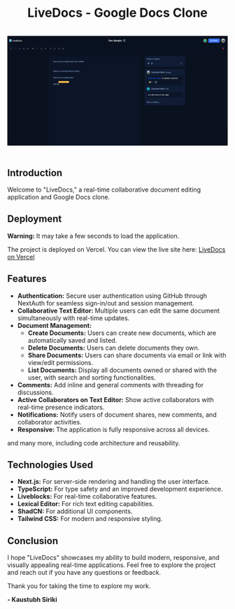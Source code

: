 <div align="center">

  <h1 align="center">LiveDocs - Google Docs Clone</h1>

  <br />
  <div class="image-placeholder">
    <img src="public/live-docs-sample.png" alt="LiveDocs Screenshot"> </img>
  </div>
  <br />
</div>

## Introduction

Welcome to "LiveDocs," a real-time collaborative document editing application and Google Docs clone.

## Deployment

**Warning:** It may take a few seconds to load the application.

The project is deployed on Vercel. You can view the live site here: [LiveDocs on Vercel](https://live-docs-main.vercel.app)

## Features

- **Authentication:** Secure user authentication using GitHub through NextAuth for seamless sign-in/out and session management.
- **Collaborative Text Editor:** Multiple users can edit the same document simultaneously with real-time updates.
- **Document Management:**
  - **Create Documents:** Users can create new documents, which are automatically saved and listed.
  - **Delete Documents:** Users can delete documents they own.
  - **Share Documents:** Users can share documents via email or link with view/edit permissions.
  - **List Documents:** Display all documents owned or shared with the user, with search and sorting functionalities.
- **Comments:** Add inline and general comments with threading for discussions.
- **Active Collaborators on Text Editor:** Show active collaborators with real-time presence indicators.
- **Notifications:** Notify users of document shares, new comments, and collaborator activities.
- **Responsive:** The application is fully responsive across all devices.

and many more, including code architecture and reusability.

## Technologies Used

- **Next.js:** For server-side rendering and handling the user interface.
- **TypeScript:** For type safety and an improved development experience.
- **Liveblocks:** For real-time collaborative features.
- **Lexical Editor:** For rich text editing capabilities.
- **ShadCN:** For additional UI components.
- **Tailwind CSS:** For modern and responsive styling.

## Conclusion

I hope "LiveDocs" showcases my ability to build modern, responsive, and visually appealing real-time applications. Feel free to explore the project and reach out if you have any questions or feedback.

Thank you for taking the time to explore my work.

<div align="left">
  <strong>- Kaustubh Siriki</strong>
</div>
